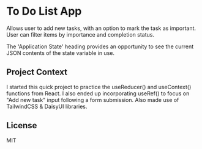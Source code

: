# To Do List App

Allows user to add new tasks, with an option to mark the task as important. User can filter items by importance and completion status.

The 'Application State' heading provides an opportunity to see the current JSON contents of the state variable in use.

## Project Context

I started this quick project to practice the useReducer() and useContext() functions from React. I also ended up incorporating useRef() to focus on "Add new task" input following a form submission. Also made use of TailwindCSS & DaisyUI libraries.

## License

MIT

